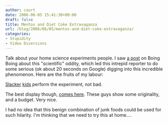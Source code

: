 ```yaml
---
author: court
date: 2006-06-05 15:41:30+00:00
draft: false
title: Mentos and Diet Coke Extravaganza
url: /blog/2006/06/05/mentos-and-diet-coke-extravaganza/
categories:
- Stupidity
- Video Diversions
---
```


Talk about your home science experiments people.  I saw [a post](http://www.boingboing.net/2006/04/08/diet_coke_mentos_rap.html) on Boing Boing about this "scientific" oddity, which led this intrepid reporter to do some serious (ok about 20 seconds on Google) digging into this incredible phenomenon.  Here are the fruits of my labour:

[Slacker](http://www.youtube.com/watch?v=n9HTiXQaR_o) [kids](http://www.youtube.com/watch?v=1QbNAtwWjZE) perform the experiment, not bad.

The best display though, [comes here](http://eepybird.com/dcm1.html).  These guys show some originality, and a budget.  Very nice.  

I had no idea that this benign combination of junk foods could be used for such hilarity.  I'm thinking that we need to try this at home....
